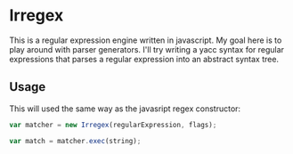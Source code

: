 # Irregex

This is a regular expression engine written in javascript. My goal here is to play around with parser generators. I'll try writing a yacc syntax for regular expressions that parses a regular expression into an abstract syntax tree.

## Usage

This will used the same way as the javasript regex constructor:

```javascript
var matcher = new Irregex(regularExpression, flags);

var match = matcher.exec(string);
```